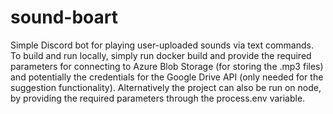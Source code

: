 # sound-boart
Simple Discord bot for playing user-uploaded sounds via text commands.
To build and run locally, simply run docker build and provide the required parameters for connecting to Azure Blob Storage (for storing the .mp3 files) and potentially the credentials for the Google Drive API (only needed for the suggestion functionality).
Alternatively the project can also be run on node, by providing the required parameters through the process.env variable.
